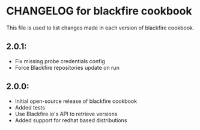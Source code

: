 # CHANGELOG for blackfire cookbook

This file is used to list changes made in each version of blackfire cookbook.

## 2.0.1:

* Fix missing probe credentials config
* Force Blackfire repositories update on run

## 2.0.0:

* Initial open-source release of blackfire cookbook
* Added tests
* Use Blackfire.io's API to retrieve versions
* Added support for redhat based distributions
